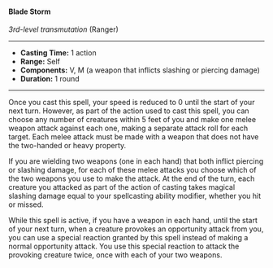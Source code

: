 #### Blade Storm
*3rd-level transmutation* (Ranger)
___
- **Casting Time:** 1 action
- **Range:** Self
- **Components:** V, M (a weapon that inflicts slashing or piercing damage)
- **Duration:** 1 round
---
Once you cast this spell, your speed is reduced to 0 until the start of your next turn. However, as part of the action used to cast this spell, you can choose any number of creatures within 5 feet of you and make one melee weapon attack against each one, making a separate attack roll for each target. Each melee attack must be made with a weapon that does not have the two-handed or heavy property.

If you are wielding two weapons (one in each hand) that both inflict piercing or slashing damage, for each of these melee attacks you choose which of the two weapons you use to make the attack. At the end of the turn, each creature you attacked as part of the action of casting takes magical slashing damage equal to your spellcasting ability modifier, whether you hit or missed.

While this spell is active, if you have a weapon in each hand, until the start of your next turn, when a creature provokes an opportunity attack from you, you can use a special reaction granted by this spell instead of making a normal opportunity attack. You use this special reaction to attack the provoking creature twice, once with each of your two weapons.
